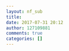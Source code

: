 ```yaml
---
layout: nf_sub
title: 
date: 2017-07-31 20:12
author: 127109881
comments: true
categories: []
---
```


